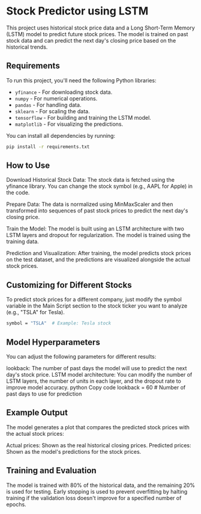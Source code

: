 # Stock Predictor using LSTM

This project uses historical stock price data and a Long Short-Term Memory (LSTM) model to predict future stock prices. The model is trained on past stock data and can predict the next day's closing price based on the historical trends.

## Requirements

To run this project, you'll need the following Python libraries:

- `yfinance` - For downloading stock data.
- `numpy` - For numerical operations.
- `pandas` - For handling data.
- `sklearn` - For scaling the data.
- `tensorflow` - For building and training the LSTM model.
- `matplotlib` - For visualizing the predictions.

You can install all dependencies by running:

```bash
pip install -r requirements.txt
```

## How to Use
Download Historical Stock Data: The stock data is fetched using the yfinance library. You can change the stock symbol (e.g., AAPL for Apple) in the code.

Prepare Data: The data is normalized using MinMaxScaler and then transformed into sequences of past stock prices to predict the next day's closing price.

Train the Model: The model is built using an LSTM architecture with two LSTM layers and dropout for regularization. The model is trained using the training data.

Prediction and Visualization: After training, the model predicts stock prices on the test dataset, and the predictions are visualized alongside the actual stock prices.

## Customizing for Different Stocks
To predict stock prices for a different company, just modify the symbol variable in the Main Script section to the stock ticker you want to analyze (e.g., "TSLA" for Tesla).

```bash
symbol = "TSLA"  # Example: Tesla stock
```
## Model Hyperparameters
You can adjust the following parameters for different results:

lookback: The number of past days the model will use to predict the next day's stock price.
LSTM model architecture: You can modify the number of LSTM layers, the number of units in each layer, and the dropout rate to improve model accuracy.
python
Copy code
lookback = 60  # Number of past days to use for prediction
## Example Output
The model generates a plot that compares the predicted stock prices with the actual stock prices:

Actual prices: Shown as the real historical closing prices.
Predicted prices: Shown as the model's predictions for the stock prices.
## Training and Evaluation
The model is trained with 80% of the historical data, and the remaining 20% is used for testing. Early stopping is used to prevent overfitting by halting training if the validation loss doesn't improve for a specified number of epochs.

